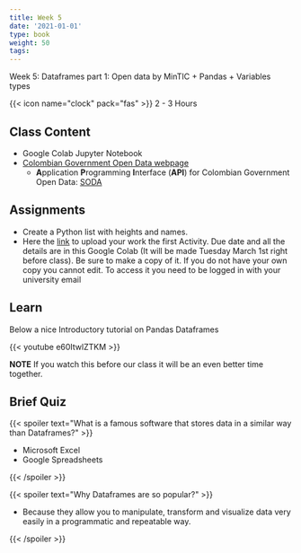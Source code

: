 ```yaml
---
title: Week 5
date: '2021-01-01'
type: book
weight: 50
tags: 
---
```


Week 5: Dataframes part 1: Open data by MinTIC + Pandas + Variables types

<!--more-->

{{< icon name="clock" pack="fas" >}}  2 - 3 Hours

## Class Content

- Google Colab Jupyter Notebook
- [Colombian Government Open Data webpage](https://datos.gov.co)
    - **A**pplication **P**rogramming **I**nterface (**API**) for Colombian Government Open Data: [SODA](https://dev.socrata.com/foundry/www.datos.gov.co/qsrc-b3k4)

## Assignments

- Create a Python list with heights and names.
- Here the [link](https://docs.google.com/forms/d/e/1FAIpQLSe9nmgJiPbk7zHAkFMEFgCTdkDxTGu9y54VGyrsI1A384Bmsg/viewform?usp=sf_link) to upload your work the first Activity. Due date and all the details are in this Google Colab (It will be made Tuesday March 1st right before class). Be sure to make a copy of it. If you do not have your own copy you cannot edit. To access it you need to be logged in with your university email 

## Learn

Below a nice Introductory tutorial on Pandas Dataframes

{{< youtube e60ItwlZTKM >}}

**NOTE** If you watch this before our class it will be an even better time together. 

## Brief Quiz

{{< spoiler text="What is a famous software that stores data in a similar way than Dataframes?" >}}

- Microsoft Excel
- Google Spreadsheets

{{< /spoiler >}}


{{< spoiler text="Why Dataframes are so popular?" >}}

- Because they allow you to manipulate, transform and visualize data very easily in a programmatic and repeatable way. 

{{< /spoiler >}}


